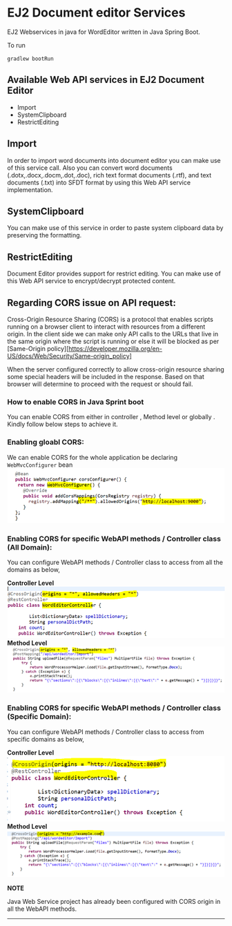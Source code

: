# EJ2 Document editor Services

EJ2 Webservices in java for WordEditor written in Java Spring Boot.

To run
```
gradlew bootRun
```
## Available Web API services in EJ2 Document Editor
* Import
* SystemClipboard
* RestrictEditing

## Import
In order to import word documents into document editor you can make use of this service call. Also you can convert word documents (.dotx,.docx,.docm,.dot,.doc), rich text format documents (.rtf), and text documents (.txt) into SFDT format by using this Web API service implementation.

## SystemClipboard
You can make use of this service in order to paste system clipboard data by preserving the formatting.

## RestrictEditing
Document Editor provides support for restrict editing. You can make use of this Web API service to encrypt/decrypt protected content. 

## Regarding CORS issue on API request:
Cross-Origin Resource Sharing (CORS) is a protocol that enables scripts running on a browser client to interact with resources from a different origin. In the client side we can make only API calls to the URLs that live in the same origin where the script is running or else it will be blocked as per [Same-Origin policy][https://developer.mozilla.org/en-US/docs/Web/Security/Same-origin_policy]

When the server configured correctly to allow cross-origin resource sharing some special headers will be included in the response. Based on that browser will determine to proceed with the request or should fail.

### How to enable CORS in Java Sprint boot
You can enable CORS from either in controller , Method level or globally . Kindly follow below steps to achieve it.

###  Enabling gloabl CORS:
We can enable CORS for the whole application be declaring `WebMvcConfigurer` bean
![Global CORS](Global-CORS.png)


### Enabling CORS for specific WebAPI methods / Controller class (All Domain):
You can configure WebAPI methods / Controller class to access from all the domains as below,

**Controller Level** 
![CORS enable for all domains](Controller_allOrigin.png)
**Method Level** 
![CORS enable for all domains](MethodApi_allOrigin.png)

### Enabling CORS for specific WebAPI methods / Controller class (Specific Domain):
You can configure WebAPI methods / Controller class to access from specific domains as below,

**Controller Level** 
![CORS enable for specifi domains](Controller_specificOrigin.png)
**Method Level** 
![CORS enable for specific domains](MethodApi_specificOrigin.png)


**NOTE**

Java Web Service project has already been configured with CORS origin in all the WebAPI methods.

---